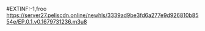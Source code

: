 #EXTINF:-1,froo
https://server27.peliscdn.online/newhls/3339ad9be3fd6a277e9d926810b8554e/EP.0.1.v0.1679731236.m3u8
